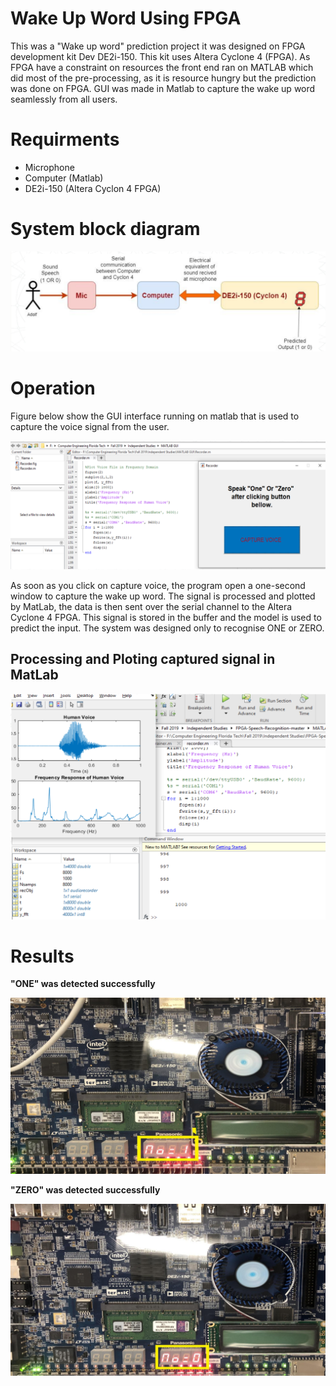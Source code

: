 # Wake Up Word Using FPGA

This was a "Wake up word" prediction project it was designed on FPGA development kit Dev DE2i-150. This kit uses Altera Cyclone 4 (FPGA). As FPGA have a constraint on resources the front end ran on MATLAB which did most of the pre-processing, as it is resource hungry but the prediction was done on FPGA. GUI was made in Matlab to capture the wake up word seamlessly from all users. 



# Requirments 

* Microphone 
* Computer (Matlab)
* DE2i-150 (Altera Cyclon 4 FPGA)

# System block diagram 

![System Design](https://github.com/adolfdcosta91/Wake-Up-Word-Using-FPGA/blob/master/GitHub/System.png)

# Operation 

Figure below show the GUI interface running on matlab that is used to capture the voice signal from the user.

![System Design](https://github.com/adolfdcosta91/Wake-Up-Word-Using-FPGA/blob/master/GitHub/Capture.png)


As soon as you click on capture voice, the program open a one-second window to capture the wake up word. The signal is processed and plotted by MatLab, the data is then sent over the serial channel to the Altera Cyclone 4 FPGA. This signal is stored in the buffer and the model is used to predict the input. The system was designed only to recognise ONE or ZERO. 

## Processing and Ploting captured signal in MatLab


![Analysis](https://github.com/adolfdcosta91/Wake-Up-Word-Using-FPGA/blob/master/GitHub/Analysis.png)

# Results

**"ONE" was detected successfully**

![One](https://github.com/adolfdcosta91/Wake-Up-Word-Using-FPGA/blob/master/GitHub/One.png)

**"ZERO" was detected successfully**

![Zero](https://github.com/adolfdcosta91/Wake-Up-Word-Using-FPGA/blob/master/GitHub/Zero.png)
